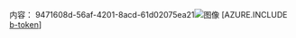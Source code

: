 内容： 9471608d-56af-4201-8acd-61d02075ea21![图像](fc608ba9-c5ea-49a6-8e05-4326d23d3fa1.png)
[AZURE.INCLUDE [b-token](f53167e9-459c-4bcb-a8a6-9b04d4ca62b2.md)]

